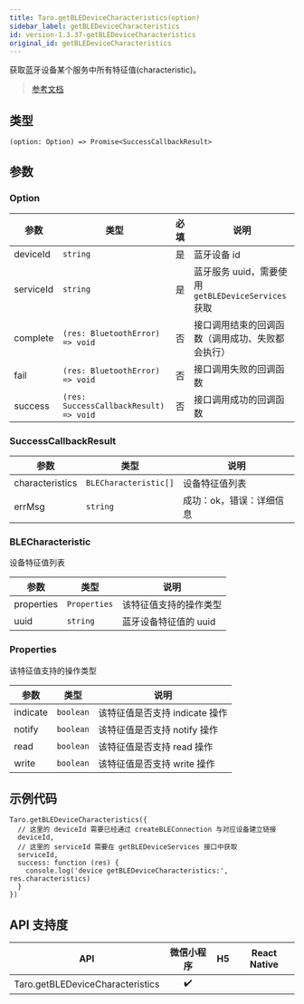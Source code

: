 ```yaml
---
title: Taro.getBLEDeviceCharacteristics(option)
sidebar_label: getBLEDeviceCharacteristics
id: version-1.3.37-getBLEDeviceCharacteristics
original_id: getBLEDeviceCharacteristics
---
```


获取蓝牙设备某个服务中所有特征值(characteristic)。

> [参考文档](https://developers.weixin.qq.com/miniprogram/dev/api/device/bluetooth-ble/wx.getBLEDeviceCharacteristics.html)

## 类型

```tsx
(option: Option) => Promise<SuccessCallbackResult>
```

## 参数

### Option

| 参数 | 类型 | 必填 | 说明 |
| --- | --- | :---: | --- |
| deviceId | `string` | 是 | 蓝牙设备 id |
| serviceId | `string` | 是 | 蓝牙服务 uuid，需要使用 `getBLEDeviceServices` 获取 |
| complete | `(res: BluetoothError) => void` | 否 | 接口调用结束的回调函数（调用成功、失败都会执行） |
| fail | `(res: BluetoothError) => void` | 否 | 接口调用失败的回调函数 |
| success | `(res: SuccessCallbackResult) => void` | 否 | 接口调用成功的回调函数 |

### SuccessCallbackResult

| 参数 | 类型 | 说明 |
| --- | --- | --- |
| characteristics | `BLECharacteristic[]` | 设备特征值列表 |
| errMsg | `string` | 成功：ok，错误：详细信息 |

### BLECharacteristic

设备特征值列表

| 参数 | 类型 | 说明 |
| --- | --- | --- |
| properties | `Properties` | 该特征值支持的操作类型 |
| uuid | `string` | 蓝牙设备特征值的 uuid |

### Properties

该特征值支持的操作类型

| 参数 | 类型 | 说明 |
| --- | --- | --- |
| indicate | `boolean` | 该特征值是否支持 indicate 操作 |
| notify | `boolean` | 该特征值是否支持 notify 操作 |
| read | `boolean` | 该特征值是否支持 read 操作 |
| write | `boolean` | 该特征值是否支持 write 操作 |

## 示例代码

```tsx
Taro.getBLEDeviceCharacteristics({
  // 这里的 deviceId 需要已经通过 createBLEConnection 与对应设备建立链接
  deviceId,
  // 这里的 serviceId 需要在 getBLEDeviceServices 接口中获取
  serviceId,
  success: function (res) {
    console.log('device getBLEDeviceCharacteristics:', res.characteristics)
  }
})
```

## API 支持度

| API | 微信小程序 | H5 | React Native |
| :---: | :---: | :---: | :---: |
| Taro.getBLEDeviceCharacteristics | ✔️ |  |  |
